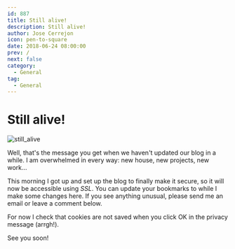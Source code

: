 ```yaml
---
id: 887
title: Still alive!
description: Still alive!
author: Jose Cerrejon
icon: pen-to-square
date: 2018-06-24 08:00:00
prev: /
next: false
category:
  - General
tag:
  - General
---
```


# Still alive!

![still_alive](/images/2018/06/still_alive.jpg)

Well, that's the message you get when we haven't updated our blog in a while. I am overwhelmed in every way: new house, new projects, new work...

This morning I got up and set up the blog to finally make it secure, so it will now be accessible using *SSL*. You can update your bookmarks to []() while I make some changes here. If you see anything unusual, please send me an email or leave a comment below.

For now I check that cookies are not saved when you click OK in the privacy message (arrgh!).

See you soon!
